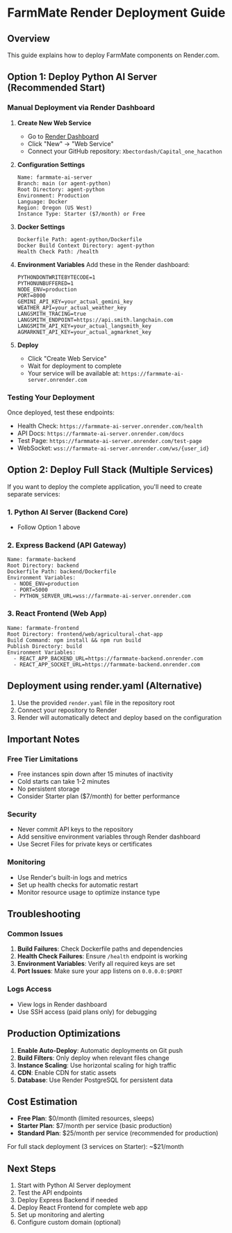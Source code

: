 # FarmMate Render Deployment Guide

## Overview
This guide explains how to deploy FarmMate components on Render.com.

## Option 1: Deploy Python AI Server (Recommended Start)

### Manual Deployment via Render Dashboard

1. **Create New Web Service**
   - Go to [Render Dashboard](https://dashboard.render.com)
   - Click "New" → "Web Service"
   - Connect your GitHub repository: `Xbectordash/Capital_one_hacathon`

2. **Configuration Settings**
   ```
   Name: farmmate-ai-server
   Branch: main (or agent-python)
   Root Directory: agent-python
   Environment: Production
   Language: Docker
   Region: Oregon (US West)
   Instance Type: Starter ($7/month) or Free
   ```

3. **Docker Settings**
   ```
   Dockerfile Path: agent-python/Dockerfile
   Docker Build Context Directory: agent-python
   Health Check Path: /health
   ```

4. **Environment Variables**
   Add these in the Render dashboard:
   ```
   PYTHONDONTWRITEBYTECODE=1
   PYTHONUNBUFFERED=1
   NODE_ENV=production
   PORT=8000
   GEMINI_API_KEY=your_actual_gemini_key
   WEATHER_API=your_actual_weather_key
   LANGSMITH_TRACING=true
   LANGSMITH_ENDPOINT=https://api.smith.langchain.com
   LANGSMITH_API_KEY=your_actual_langsmith_key
   AGMARKNET_API_KEY=your_actual_agmarknet_key
   ```

5. **Deploy**
   - Click "Create Web Service"
   - Wait for deployment to complete
   - Your service will be available at: `https://farmmate-ai-server.onrender.com`

### Testing Your Deployment

Once deployed, test these endpoints:
- Health Check: `https://farmmate-ai-server.onrender.com/health`
- API Docs: `https://farmmate-ai-server.onrender.com/docs`
- Test Page: `https://farmmate-ai-server.onrender.com/test-page`
- WebSocket: `wss://farmmate-ai-server.onrender.com/ws/{user_id}`

## Option 2: Deploy Full Stack (Multiple Services)

If you want to deploy the complete application, you'll need to create separate services:

### 1. Python AI Server (Backend Core)
- Follow Option 1 above

### 2. Express Backend (API Gateway)
```
Name: farmmate-backend
Root Directory: backend
Dockerfile Path: backend/Dockerfile
Environment Variables:
  - NODE_ENV=production
  - PORT=5000
  - PYTHON_SERVER_URL=wss://farmmate-ai-server.onrender.com
```

### 3. React Frontend (Web App)
```
Name: farmmate-frontend
Root Directory: frontend/web/agricultural-chat-app
Build Command: npm install && npm run build
Publish Directory: build
Environment Variables:
  - REACT_APP_BACKEND_URL=https://farmmate-backend.onrender.com
  - REACT_APP_SOCKET_URL=https://farmmate-backend.onrender.com
```

## Deployment using render.yaml (Alternative)

1. Use the provided `render.yaml` file in the repository root
2. Connect your repository to Render
3. Render will automatically detect and deploy based on the configuration

## Important Notes

### Free Tier Limitations
- Free instances spin down after 15 minutes of inactivity
- Cold starts can take 1-2 minutes
- No persistent storage
- Consider Starter plan ($7/month) for better performance

### Security
- Never commit API keys to the repository
- Add sensitive environment variables through Render dashboard
- Use Secret Files for private keys or certificates

### Monitoring
- Use Render's built-in logs and metrics
- Set up health checks for automatic restart
- Monitor resource usage to optimize instance type

## Troubleshooting

### Common Issues
1. **Build Failures**: Check Dockerfile paths and dependencies
2. **Health Check Failures**: Ensure `/health` endpoint is working
3. **Environment Variables**: Verify all required keys are set
4. **Port Issues**: Make sure your app listens on `0.0.0.0:$PORT`

### Logs Access
- View logs in Render dashboard
- Use SSH access (paid plans only) for debugging

## Production Optimizations

1. **Enable Auto-Deploy**: Automatic deployments on Git push
2. **Build Filters**: Only deploy when relevant files change
3. **Instance Scaling**: Use horizontal scaling for high traffic
4. **CDN**: Enable CDN for static assets
5. **Database**: Use Render PostgreSQL for persistent data

## Cost Estimation

- **Free Plan**: $0/month (limited resources, sleeps)
- **Starter Plan**: $7/month per service (basic production)
- **Standard Plan**: $25/month per service (recommended for production)

For full stack deployment (3 services on Starter): ~$21/month

## Next Steps

1. Start with Python AI Server deployment
2. Test the API endpoints
3. Deploy Express Backend if needed
4. Deploy React Frontend for complete web app
5. Set up monitoring and alerting
6. Configure custom domain (optional)
